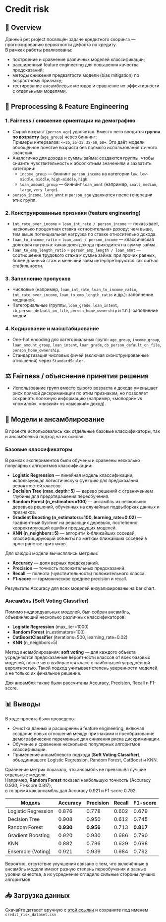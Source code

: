 # Credit risk

## 🧠 Overview

Данный pet project посвящён задаче кредитного скоринга — прогнозированию вероятности дефолта по кредиту.  
В рамках работы реализованы:
- построение и сравнение различных моделей классификации;
- расширенный feature engineering для повышения качества предсказаний;
- методы снижения предвзятости модели (bias mitigation) по возрастному признаку;
- тестирование ансамблевых методов и сравнение их эффективности с отдельными моделями.


## 🔧 Preprocessing & Feature Engineering

### 1. Fairness / снижение ориентации на демографию
- Сырой возраст (`person_age`) удаляется. Вместо него вводится **группа по возрасту** (`age_group`) через биннинг:  
  Примеры интервалов: `<=25`, `25-35`, `35-50`, `50+`. Это даёт модели обобщённое понятие возраста без прямого использования точного значения.  
- Аналогично для дохода и суммы займа: создаются группы, чтобы снизить чувствительность к абсолютным значениям и захватить категории:
  - `income_group` — биннинг `person_income` на категории `low`, `low-middle`, `middle`, `high-middle`, `high`.  
  - `loan_amount_group` — биннинг `loan_amnt` (например, `small`, `medium`, `large`, `very large`).  
- `person_income`, `loan_amnt` и `person_age` удаляются после генерации этих групп.

### 2. Конструированные признаки (feature engineering)
- `int_rate_over_income` = `loan_int_rate / person_income` — показывает, насколько процентная ставка «относительна» доходу; чем выше, тем выше потенциальная нагрузка по ставке относительно дохода.  
- `loan_to_income_ratio` = `loan_amnt / person_income` — классическая долговая нагрузка: какая доля дохода приходится на сумму займа.  
- `loan_to_emp_length_ratio` = `person_emp_length / loan_amnt` — соотношение трудового стажа к сумме займа: при прочих равных, более длинный стаж и меньший займ интерпретируются как сигнал стабильности.  

### 3. Заполнение пропусков
- Числовые (например, `loan_int_rate`, `loan_to_income_ratio`, `int_rate_over_income`, `loan_to_emp_length_ratio` и др.): заполнение медианой.  
- Категориальные (группы, `loan_grade`, `loan_intent`, `cb_person_default_on_file`, `person_home_ownership` и т.п.): заполнение модой.

### 4. Кодирование и масштабирование
- One-hot encoding для категориальных групп: `age_group`, `income_group`, `loan_amount_group`, `loan_intent`, `loan_grade`, `cb_person_default_on_file`, `person_home_ownership`.  
- Стандартизация числовых фичей (включая сконструированные отношения) через `StandardScaler`.

## ⚖️ Fairness / объяснение принятия решения

- Использование групп вместо сырого возраста и дохода уменьшает риск прямой дискриминации по этим признакам, но позволяет сохранять полезную информацию (например, «молодой» vs «пожилой», «низкий» vs «высокий» доход).  

## 🧪 Модели и ансамблирование

В проекте использовались как отдельные базовые классификаторы, так и ансамблевый подход на их основе.

### Базовые классификаторы

В рамках экспериментов были обучены и сравнены несколько популярных алгоритмов классификации:

- **Logistic Regression** — линейная модель классификации, использующая логистическую функцию для предсказания вероятностей классов.
- **Decision Tree (max_depth=5)** — дерево решений с ограничением глубины для предотвращения переобучения.
- **Random Forest (n_estimators=100)** — ансамбль из нескольких деревьев решений, обученных на случайных подвыборках данных и признаков.
- **Gradient Boosting (n_estimators=100, learning_rate=0.02)** — градиентный бустинг на решающих деревьях, постепенно корректирующий ошибки предыдущих моделей.
- **KNN (n_neighbors=5)** — алгоритм k-ближайших соседей, классифицирующий объекты по меткам ближайших соседей в пространстве признаков.

Для каждой модели вычислялись метрики:
- **Accuracy** — доля верных предсказаний.
- **Precision** — точность положительных предсказаний.
- **Recall** — полнота (чувствительность) положительного класса.
- **F1-score** — гармоническое среднее precision и recall.

Результаты Accuracy для всех моделей визуализированы на bar chart.

### Ансамбль (Soft Voting Classifier)

Помимо индивидуальных моделей, был собран ансамбль, объединяющий несколько различных классификаторов:

- **Logistic Regression** (max_iter=1000)
- **Random Forest** (n_estimators=100)
- **CatBoostClassifier** (iterations=500, learning_rate=0.02)
- **KNN** (n_neighbors=5)

Метод ансамблирования: **soft voting** — для каждого объекта усредняются предсказанные вероятности классов от всех базовых моделей, после чего выбирается класс с наибольшей усреднённой вероятностью. Такой подход учитывает степень уверенности моделей, а не только их финальное решение.

Для ансамбля также были рассчитаны Accuracy, Precision, Recall и F1-score.

## 📊 Выводы

В ходе проекта были проведены:
- Очистка данных и расширенный feature engineering, включая создание новых отношений между признаками и преобразование демографических переменных для снижения риска дискриминации.
- Обучение и сравнение нескольких популярных алгоритмов классификации.
- Применение ансамблевого подхода (**Soft Voting Classifier**), объединившего Logistic Regression, Random Forest, CatBoost и KNN.

Сравнение метрик показало, что ансамбль не превзошёл лучшие отдельные модели.  
Например, **Random Forest** показал наибольшую точность (Accuracy 0.930, F1-score 0.817),  
в то время как ансамбль дал Accuracy 0.921 и F1-score 0.792.  

| Модель              | Accuracy | Precision | Recall | F1-score |
|---------------------|----------|-----------|--------|----------|
| Logistic Regression | 0.876    | 0.778     | 0.602  | 0.679    |
| Decision Tree       | 0.908    | 0.950     | 0.612  | 0.745    |
| Random Forest       | **0.930**| **0.956** | 0.713  | **0.817**|
| Gradient Boosting   | 0.920    | 0.930     | 0.686  | 0.790    |
| KNN                 | 0.882    | 0.786     | 0.629  | 0.698    |
| Ensemble (Voting)   | 0.921    | 0.939     | 0.684  | 0.792    |

Вероятно, отсутствие улучшения связано с тем, что включённые в ансамбль модели имеют разную степень переобучения и разные уровни качества, а их усреднение сгладило сильные стороны лучших алгоритмов.

## 📥 Загрузка данных
Скачайте датасет вручную с [этой ссылки](https://www.kaggle.com/datasets/laotse/credit-risk-dataset) и сохраните под именем `credit_risk_dataset.csv`
